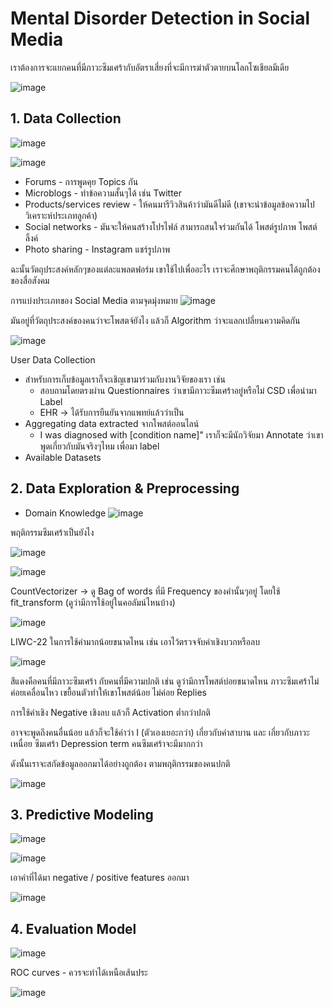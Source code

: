 # Mental Disorder Detection in Social Media

เราต้องการจะแยกคนที่มีภาวะซึมเศร้ากับอัตราเสี่ยงที่จะมีการฆ่าตัวตายบนโลกโซเชียลมีเดีย

![image](https://github.com/user-attachments/assets/42f6ef5b-3206-4bfd-beda-c8ae8ad9938a)

## 1. Data Collection

![image](https://github.com/user-attachments/assets/c050d9f1-6678-4a6a-b7d2-78a6a64ca07b)

![image](https://github.com/user-attachments/assets/12779e58-8b95-45bf-84a6-e898278a9b76)


* Forums - การพูดคุย Topics กัน
* Microblogs - ทำข้อความสั้นๆได้ เช่น Twitter
* Products/services review - ให้คนมารีวิวสินค้าว่ามันดีไม่ดี (เขาจะนำข้อมูลข้อความไปวิเคราะห์ประเภทลูกค้า)
* Social networks - มันจะให้คนสร้างโปรไฟล์ สามารถสนใจร่วมกันได้ โพสต์รูปภาพ โพสต์ลิ้งค์
* Photo sharing - Instagram แชร์รูปภาพ

ฉะนั้นวัตถุประสงค์หลักๆของแต่ละแพลตฟอร์ม เขาใช้ไปเพื่ออะไร เราจะศึกษาพฤติกรรมคนได้ถูกต้องของสื่อสังคม

การแบ่งประเภทของ Social Media ตามจุดมุ่งหมาย
![image](https://github.com/user-attachments/assets/0d72c5e2-ff57-4c5b-a15e-109ae4314795)

มันอยู่ที่วัตถุประสงค์ของคนว่าจะโพสตจ์ยังไง แล้วก็ Algorithm ว่าจะแลกเปลี่ยนความคิดกัน

![image](https://github.com/user-attachments/assets/22a64e53-9910-4ab3-8e84-3516494cb1b7)

User Data Collection

* สำหรับการเก็บข้อมูลเราก็จะเชิญเขามาร่วมกับงานวิจัยของเรา เช่น
  * สอบถามโดยตรงผ่าน Questionnaires ว่าเขามีภาวะซึมเศร้าอยู่หรือไม่ CSD เพื่อนำมา Label
  * EHR -> ได้รับการยืนยันจากแพทย์แล้วว่าเป็น
* Aggregating data extracted จากโพสต์ออนไลน์
  * I was diagnosed with [condition name]" เราก็จะมีนักวิจัยมา Annotate ว่าเขาพูดเกี่ยวกับมันจริงๆไหม เพื่อมา label
* Available Datasets

## 2. Data Exploration & Preprocessing

* Domain Knowledge
![image](https://github.com/user-attachments/assets/a17bd688-fb83-4894-a337-eb54d263e2d9)

พฤติกรรมซึมเศร้าเป็นยังไง

![image](https://github.com/user-attachments/assets/d59ca7bc-da3a-486c-b652-5a6015235221)

![image](https://github.com/user-attachments/assets/edcd5b30-2c30-4107-9e24-a7c8d1d2bf3f)

CountVectorizer -> ดู Bag of words ที่มี Frequency ของคำนั้นๆอยู่ โดยใช้ fit_transform (ดูว่ามีการใช้อยู่ในคอลัมน์ไหนบ้าง)

![image](https://github.com/user-attachments/assets/b6c13a78-b1f6-412a-9276-14a39fab8863)

LIWC-22 ในการใช้คำมากน้อยขนาดไหน เช่น เอาไว้ตรวจจับคำเชิงบวกหรือลบ

![image](https://github.com/user-attachments/assets/a99309e9-08b9-4de2-bd16-ee342538d543)

สีแดงคือคนที่มีภาวะซึมเศร้า กับคนที่มีความปกติ
เช่น ดูว่ามีการโพสต์บ่อยขนาดไหน ภาวะซึมเศร้าไม่ค่อยเคลื่อนไหว เขยื้อนตัวทำให้เขาโพสต์น้อย ไม่ค่อย Replies

การใช้คำเชิง Negative เชิงลบ แล้วก็ Activation ต่ำกว่าปกติ

อาจจะพูดถึงคนอื่นน้อย แล้วก็จะใช้คำว่า I (ตัวเองเยอะกว่า)
เกี่ยวกับคำสาบาน และ เกี่ยวกับภาวะเหนื่อย ซึมเศร้า Depression term คนซึมเศร้าจะมีมากกว่า

ดังนั้นเราจะสกัดข้อมูลออกมาได้อย่างถูกต้อง ตามพฤติกรรมของคนปกติ

![image](https://github.com/user-attachments/assets/ddff8db8-f9dc-4637-8ec6-97bbe5066d6d)

## 3. Predictive Modeling 

![image](https://github.com/user-attachments/assets/cb802f2e-7d9d-485e-ae58-3ffacc34278c)

![image](https://github.com/user-attachments/assets/68ec17a8-e21b-4d92-8e74-0eaa55f9215c)

เอาคำที่ได้มา negative / positive features ออกมา

![image](https://github.com/user-attachments/assets/28ae1162-05e4-4043-9130-67612c9b2d41)

## 4. Evaluation Model

![image](https://github.com/user-attachments/assets/e3176a0d-34f4-4f1c-90e6-1a13a92359ef)

ROC curves - ควรจะทำได้เหนือเส้นประ 

![image](https://github.com/user-attachments/assets/144a31c6-fb4a-4199-a432-be9ea9d46454)

